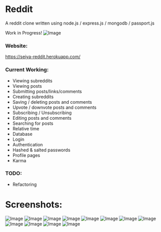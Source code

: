 # Reddit
A reddit clone written using node.js / express.js / mongodb / passport.js

Work in Progress!
![Image](https://i.imgur.com/hcZuyx2.png)

### Website:
https://seiya-reddit.herokuapp.com/

### Current Working:
* Viewing subreddits
* Viewing posts
* Submitting posts/links/comments
* Creating subreddits
* Saving / deleting posts and comments
* Upvote / downvote posts and comments
* Subscribing / Unsubscribing
* Editing posts and comments
* Searching for posts
* Relative time
* Database
* Login
* Authentication
* Hashed & salted passwords
* Profile pages
* Karma

### TODO:
* Refactoring

# Screenshots:
![Image](https://i.imgur.com/QWmcJG7.png)
![Image](https://i.imgur.com/Cf1kpy7.png)
![Image](https://i.imgur.com/ZsCjSVN.png)
![Image](https://i.imgur.com/uhOO63j.png)
![Image](https://i.imgur.com/DCPlzyN.png)
![Image](https://i.imgur.com/0nOk7TX.png)
![Image](https://i.imgur.com/0mqKZLl.png)
![Image](https://i.imgur.com/tgZYkFF.png)
![Image](https://i.imgur.com/1DdEGf9.png)
![Image](https://i.imgur.com/wSv3pII.png)
![Image](https://i.imgur.com/bN3WISK.png)
![Image](https://i.imgur.com/jbPGlu0.png)
